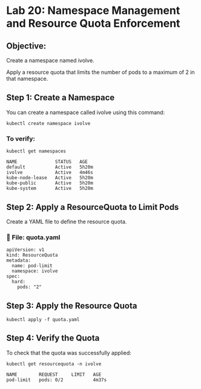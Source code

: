  # Lab 20: Namespace Management and Resource Quota Enforcement

##  Objective:
Create a namespace named ivolve.

Apply a resource quota that limits the number of pods to a maximum of 2 in that namespace.

## Step 1: Create a Namespace
You can create a namespace called ivolve using this command:

```
kubectl create namespace ivolve
```

### To verify:
```
kubectl get namespaces
```
```
NAME              STATUS   AGE
default           Active   5h20m
ivolve            Active   4m46s
kube-node-lease   Active   5h20m
kube-public       Active   5h20m
kube-system       Active   5h20m
```

## Step 2: Apply a ResourceQuota to Limit Pods

Create a YAML file to define the resource quota.

### 🔹 File: quota.yaml
```
apiVersion: v1
kind: ResourceQuota
metadata:
  name: pod-limit
  namespace: ivolve
spec:
  hard:
    pods: "2"
```
##  Step 3: Apply the Resource Quota

```
kubectl apply -f quota.yaml
```

## Step 4: Verify the Quota
To check that the quota was successfully applied:
```
kubectl get resourcequota -n ivolve
```
```
NAME        REQUEST     LIMIT   AGE
pod-limit   pods: 0/2           4m37s
```
